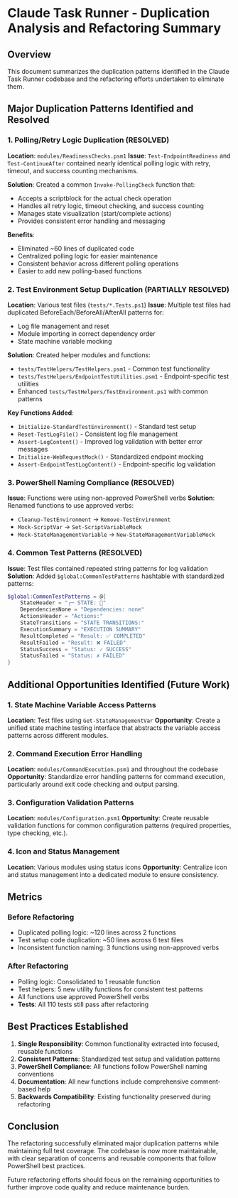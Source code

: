 # Claude Task Runner - Duplication Analysis and Refactoring Summary

## Overview
This document summarizes the duplication patterns identified in the Claude Task Runner codebase and the refactoring efforts undertaken to eliminate them.

## Major Duplication Patterns Identified and Resolved

### 1. Polling/Retry Logic Duplication (RESOLVED)
**Location**: `modules/ReadinessChecks.psm1`
**Issue**: `Test-EndpointReadiness` and `Test-ContinueAfter` contained nearly identical polling logic with retry, timeout, and success counting mechanisms.

**Solution**: Created a common `Invoke-PollingCheck` function that:
- Accepts a scriptblock for the actual check operation
- Handles all retry logic, timeout checking, and success counting
- Manages state visualization (start/complete actions)
- Provides consistent error handling and messaging

**Benefits**:
- Eliminated ~60 lines of duplicated code
- Centralized polling logic for easier maintenance
- Consistent behavior across different polling operations
- Easier to add new polling-based functions

### 2. Test Environment Setup Duplication (PARTIALLY RESOLVED)
**Location**: Various test files (`tests/*.Tests.ps1`)
**Issue**: Multiple test files had duplicated BeforeEach/BeforeAll/AfterAll patterns for:
- Log file management and reset
- Module importing in correct dependency order
- State machine variable mocking

**Solution**: Created helper modules and functions:
- `tests/TestHelpers/TestHelpers.psm1` - Common test functionality
- `tests/TestHelpers/EndpointTestUtilities.psm1` - Endpoint-specific test utilities
- Enhanced `tests/TestHelpers/TestEnvironment.ps1` with common patterns

**Key Functions Added**:
- `Initialize-StandardTestEnvironment()` - Standard test setup
- `Reset-TestLogFile()` - Consistent log file management
- `Assert-LogContent()` - Improved log validation with better error messages
- `Initialize-WebRequestMock()` - Standardized endpoint mocking
- `Assert-EndpointTestLogContent()` - Endpoint-specific log validation

### 3. PowerShell Naming Compliance (RESOLVED)
**Issue**: Functions were using non-approved PowerShell verbs
**Solution**: Renamed functions to use approved verbs:
- `Cleanup-TestEnvironment` → `Remove-TestEnvironment`
- `Mock-ScriptVar` → `Set-ScriptVariableMock`
- `Mock-StateManagementVariable` → `New-StateManagementVariableMock`

### 4. Common Test Patterns (RESOLVED)
**Issue**: Test files contained repeated string patterns for log validation
**Solution**: Added `$global:CommonTestPatterns` hashtable with standardized patterns:
```powershell
$global:CommonTestPatterns = @{
    StateHeader = "┌─ STATE: 🔄"
    DependenciesNone = "Dependencies: none"
    ActionsHeader = "Actions:"
    StateTransitions = "STATE TRANSITIONS:"
    ExecutionSummary = "EXECUTION SUMMARY"
    ResultCompleted = "Result: ✅ COMPLETED"
    ResultFailed = "Result: ❌ FAILED"
    StatusSuccess = "Status: ✓ SUCCESS"
    StatusFailed = "Status: ✗ FAILED"
}
```

## Additional Opportunities Identified (Future Work)

### 1. State Machine Variable Access Patterns
**Location**: Test files using `Get-StateManagementVar`
**Opportunity**: Create a unified state machine testing interface that abstracts the variable access patterns across different modules.

### 2. Command Execution Error Handling
**Location**: `modules/CommandExecution.psm1` and throughout the codebase
**Opportunity**: Standardize error handling patterns for command execution, particularly around exit code checking and output parsing.

### 3. Configuration Validation Patterns
**Location**: `modules/Configuration.psm1`
**Opportunity**: Create reusable validation functions for common configuration patterns (required properties, type checking, etc.).

### 4. Icon and Status Management
**Location**: Various modules using status icons
**Opportunity**: Centralize icon and status management into a dedicated module to ensure consistency.

## Metrics

### Before Refactoring
- Duplicated polling logic: ~120 lines across 2 functions
- Test setup code duplication: ~50 lines across 6 test files
- Inconsistent function naming: 3 functions using non-approved verbs

### After Refactoring
- Polling logic: Consolidated to 1 reusable function
- Test helpers: 5 new utility functions for consistent test patterns
- All functions use approved PowerShell verbs
- **Tests**: All 110 tests still pass after refactoring

## Best Practices Established

1. **Single Responsibility**: Common functionality extracted into focused, reusable functions
2. **Consistent Patterns**: Standardized test setup and validation patterns
3. **PowerShell Compliance**: All functions follow PowerShell naming conventions
4. **Documentation**: All new functions include comprehensive comment-based help
5. **Backwards Compatibility**: Existing functionality preserved during refactoring

## Conclusion

The refactoring successfully eliminated major duplication patterns while maintaining full test coverage. The codebase is now more maintainable, with clear separation of concerns and reusable components that follow PowerShell best practices.

Future refactoring efforts should focus on the remaining opportunities to further improve code quality and reduce maintenance burden.

